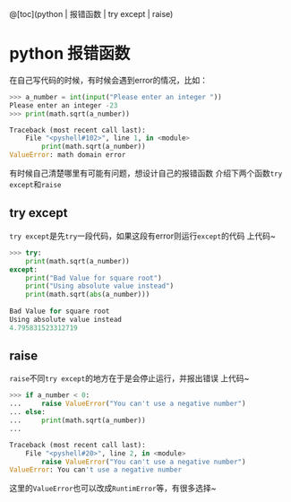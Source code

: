 ﻿@[toc](python | 报错函数 | try except | raise)
# python 报错函数
在自己写代码的时候，有时候会遇到error的情况，比如：

```python
>>> a_number = int(input("Please enter an integer "))
Please enter an integer -23
>>> print(math.sqrt(a_number))

Traceback (most recent call last):
	File "<pyshell#102>", line 1, in <module>
		print(math.sqrt(a_number))
ValueError: math domain error
```
有时候自己清楚哪里有可能有问题，想设计自己的报错函数
介绍下两个函数`try except`和`raise`
## try except
`try except`是先`try`一段代码，如果这段有error则运行`except`的代码
上代码~
```python
>>> try:
	print(math.sqrt(a_number))
except:
	print("Bad Value for square root")
	print("Using absolute value instead")
	print(math.sqrt(abs(a_number)))
	
Bad Value for square root
Using absolute value instead
4.795831523312719
```

## raise
`raise`不同`try except`的地方在于是会停止运行，并报出错误
上代码~

```python
>>> if a_number < 0:
... 	raise ValueError("You can't use a negative number")
... else:
... 	print(math.sqrt(a_number))
...

Traceback (most recent call last):
	File "<pyshell#20>", line 2, in <module>
		raise ValueError("You can't use a negative number")
ValueError: You can't use a negative number
```

这里的`ValueError`也可以改成`RuntimError`等，有很多选择~

